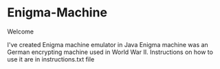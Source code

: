 # Enigma-Machine
Welcome

I've created Enigma machine emulator in Java
Enigma machine was an German encrypting machine used in World War II.
Instructions on how to use it are in instructions.txt file
